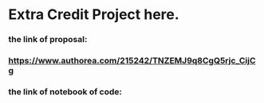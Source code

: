 # Extra Credit Project here.
### the link of proposal:
### https://www.authorea.com/215242/TNZEMJ9q8CgQ5rjc_CijCg
### the link of notebook of code:
